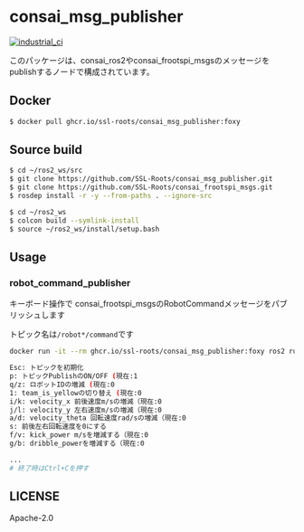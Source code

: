 # consai_msg_publisher

[![industrial_ci](https://github.com/SSL-Roots/consai_msg_publisher/actions/workflows/industrial_ci.yaml/badge.svg?branch=main)](https://github.com/SSL-Roots/consai_msg_publisher/actions/workflows/industrial_ci.yaml)


このパッケージは、consai_ros2やconsai_frootspi_msgsのメッセージをpublishするノードで構成されています。

## Docker

```sh
$ docker pull ghcr.io/ssl-roots/consai_msg_publisher:foxy
```

## Source build

```sh
$ cd ~/ros2_ws/src
$ git clone https://github.com/SSL-Roots/consai_msg_publisher.git
$ git clone https://github.com/SSL-Roots/consai_frootspi_msgs.git
$ rosdep install -r -y --from-paths . --ignore-src

$ cd ~/ros2_ws
$ colcon build --symlink-install
$ source ~/ros2_ws/install/setup.bash
```

## Usage

### robot_command_publisher

キーボード操作で
consai_frootspi_msgsのRobotCommandメッセージをパブリッシュします

トピック名は`/robot*/command`です

```sh
docker run -it --rm ghcr.io/ssl-roots/consai_msg_publisher:foxy ros2 run consai_msg_publisher robot_command_publisher 
```

```sh
Esc: トピックを初期化
p: トピックPublishのON/OFF (現在:1
q/z: ロボットIDの増減 (現在:0
1: team_is_yellowの切り替え (現在:0
i/k: velocity_x 前後速度m/sの増減（現在:0
j/l: velocity_y 左右速度m/sの増減（現在:0
a/d: velocity_theta 回転速度rad/sの増減（現在:0
s: 前後左右回転速度を0にする
f/v: kick_power m/sを増減する（現在:0
g/b: dribble_powerを増減する（現在:0

...
# 終了時はCtrl+Cを押す
```

## LICENSE

Apache-2.0
